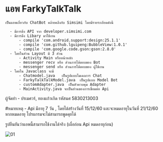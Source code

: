 # แอพ FarkyTalkTalk
    เป็นแอพเกี่ยวกับ ChatBot คล้ายคลึงกับ Simsimi โดยมีรายระเอียดดังนี้
    
      - มีการดึง API จาก developer.simsimi.com
      - มีการดึง Libary มาใช้งาน
          - compile 'com.android.support:design:25.1.1'
          - compile 'com.github.lguipeng:BubbleView:1.0.1'
          - compile 'com.google.code.gson:gson:2.8.0'
      - โดยในส่วน Layout มี 3 ส่วน
          - Activity Main หรือหน้าหลัก
          - messenger recv หรือ ส่วนการโต้ตอบของ Bot
          - messenger send หรือ ส่วนการโต้ตอบของ ผู้ใช้งาน 
      - โดยใน Javaclass จะมี
          - Chatmodel.java   เป็นรูปแบบโมเดลการ Chat
          - FarkyTalkTalkModel.java  เป็นรูปแบบ Model Bot
          - customAdapter.java  เป็นตัวควบคุม Adapter
          - MainActivity.java จะเป็นส่วนของการเชื่อมต่อ Api 
  ผู้จัดทำ 
        -  ปรเมศวร์, ทองแก้วเกิด รหัสนศ 5830213003
        
     
   #หมายเหตุ
        - Api มีอายุ 7 วัน , โดยได้สร้างวันที่ 15/12/60 และจะหมดอายุในวันที่ 21/12/60 หากหมดอายุ โปรแกรมจะไม่สามารถพูดคุยได้ 
        
        

รูปยืนยันว่าแอพนี้สามารถใช้งานได้จริง (เผื่อก่อน Api หมดอายุก่อน)
    
![01](https://user-images.githubusercontent.com/23073425/34078698-1bae038c-e352-11e7-807b-90420f728ff9.JPG)
